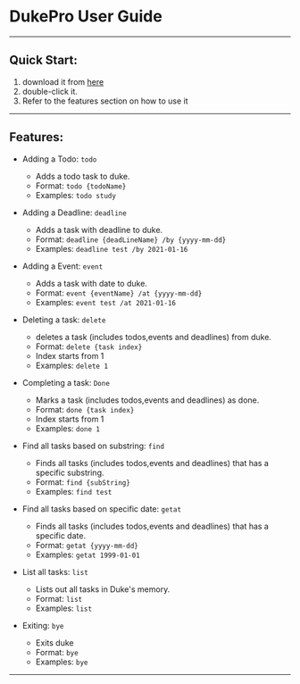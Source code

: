 # DukePro User Guide
---
Quick Start:
- 
1. download it from [here](https://github.com/noobmaster19/ip/releases/tag/A-Release)
2. double-click it.
3. Refer to the features section on how to use it
---

Features:
- 
- Adding a Todo: `todo` 
  - Adds a todo task to duke.
  - Format: `todo {todoName}`
  - Examples:
    `todo study`


- Adding a Deadline: `deadline`
    - Adds a task with deadline to duke.
    - Format: `deadline {deadLineName} /by {yyyy-mm-dd}`
    - Examples:
      `deadline test /by 2021-01-16`


- Adding a Event: `event`
    - Adds a task with date to duke.
    - Format: `event {eventName} /at {yyyy-mm-dd}`
    - Examples:
      `event test /at 2021-01-16`


- Deleting a task: `delete`
    - deletes a task (includes todos,events and deadlines) from duke.
    - Format: `delete {task index}`
    - Index starts from 1
    - Examples:
      `delete 1`


- Completing a task: `Done`
    - Marks  a task (includes todos,events and deadlines) as done.
    - Format: `done {task index}`
    - Index starts from 1
    - Examples:
      `done 1`


- Find all tasks based on substring: `find`
    - Finds all tasks (includes todos,events and deadlines) that has a specific substring.
    - Format: `find {subString}`
    - Examples:
      `find test`


- Find all tasks based on specific date: `getat`
  - Finds all tasks (includes todos,events and deadlines) that has a specific date.
  - Format: `getat {yyyy-mm-dd}`
  - Examples:
    `getat 1999-01-01`


- List all tasks: `list`
    - Lists out all tasks in Duke's memory.
    - Format: `list`
    - Examples:
      `list`


- Exiting: `bye`
    - Exits duke
    - Format: `bye`
    - Examples:
      `bye`


---
